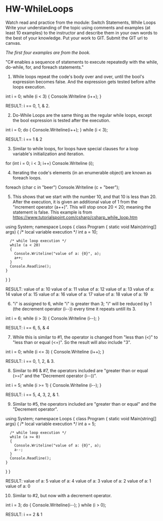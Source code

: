# HW-WhileLoops
Watch read and practice from the module: Switch Statements, While Loops  Write your understanding of the topic using comments and examples (at least 10 examples) to the instructor and describe them in your own words to the best of your knowledge. Put your work to GIT. Submit the GIT url to canvas.

*The first four examples are from the book.*

"C# enables a sequence of statements to execute repeatedly with the while, do-while, for, and foreach statements."

1) While loops repeat the code's body over and over, until the bool's expression becomes false. And the expression gets tested before a/the loops execution.

int i = 0;
while (i < 3)
{
  Console.Writeline (i++);
}

RESULT: i == 0, 1, & 2.

2) Do-While Loops are the same thing as the regular while loops, except the bool expression is tested after the execution.

int i = 0;
do
{
  Console.Writeline(i++);
}
while (i < 3);

RESULT: i == 1 & 2

3) Similar to while loops, for loops have special clauses for a loop variable's initialization and iteration.

for (int i = 0; i < 3; i++)
  Console.Writeline (i);

4) Iterating the code's elements (in an enumerable object) are known as foreach loops.

foreach (char c in "beer")
  Console.Writeline (c + "beer");

5) This shows that we start with the number 10, and that 10 is less than 20. After the execution, it is given an additional value of 1 from the "increment operator (a++)". This will stop once 20 < 20; meaning the statement is false. This example is from https://www.tutorialspoint.com/csharp/csharp_while_loop.htm

using System;
namespace Loops
{
  class Program
  {
    static void Main(string[] args)
    {
      /* local variable execution */
      int a = 10;
      
      /* while loop execution */
      while (a < 20)
      {
        Console.Writeline("value of a: {0}", a);
        a++;
      }
      Console.Readline();
    }
  }
}

RESULT:
value of a: 10
value of a: 11
value of a: 12
value of a: 13
value of a: 14
value of a: 15
value of a: 16
value of a: 17
value of a: 18
value of a: 19

6) "i" is assigned to 6, while "i" is greater than 3; "i" will be reduced by 1 (the decrement operator (i--)) every time it repeats untill its 3.

int i = 6;
while (i > 3)
{
  Console.Writeline (i--);
}

RESULT: i == 6, 5, & 4

7) While this is similar to #1, the operator is changed from "less than (<)" to "less than or equal (<=)". So the result will also include "3".

int i = 0;
while (i <= 3)
{
  Console.Writeline (i++);
}

RESULT: i == 0, 1, 2, & 3.

8) Similar to #6 & #7, the operators included are "greater than or equal (>=)" and the "Decrement operator (i--))".

int i = 5;
while (i >= 1)
{
  Console.Writeline (i--);
}

RESULT: i == 5, 4, 3, 2, & 1.

9) Similar to #5, the operators included are "greater than or equal" and the "Decrement operator".

using System;
namespace Loops
{
  class Program
  {
    static void Main(string[] args)
    {
      /* local variable execution */
      int a = 5;
      
      /* while loop execution */
      while (a >= 0)
      {
        Console.Writeline("value of a: {0}", a);
        a--;
      }
      Console.Readline();
    }
  }
}

RESULT:
value of a: 5
value of a: 4
value of a: 3
value of a: 2
value of a: 1
value of a: 0

10) Similar to #2, but now with a decrement operator.

int i = 3;
do
{
  Console.Writeline(i--);
}
while (i > 0);

RESULT: i == 2 & 1
